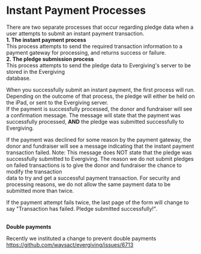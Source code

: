 # Instant Payment Processes

There are two separate processes that occur regarding pledge data when a
user attempts to submit an instant payment transaction.\
**1. The instant payment process**\
This process attempts to send the required transaction information to a
payment gateway for processing, and returns success or failure.\
**2. The pledge submission process**\
This process attempts to send the pledge data to Evergiving\'s server to
be stored in the Evergiving\
database.

When you successfully submit an instant payment, the first process will
run. Depending on the outcome of that process, the pledge will either be
held on the iPad, or sent to the Evergiving server.\
If the payment is successfully processed, the donor and fundraiser will
see a confirmation message. The message will state that the payment was
successfully processed, **AND** the pledge was submitted successfully to
Evergiving.

If the payment was declined for some reason by the payment gateway, the
donor and fundraiser will see a message indicating that the instant
payment transaction failed. Note: This message does NOT state that the
pledge was successfully submitted to Evergiving. The reason we do not
submit pledges on failed transactions is to give the donor and
fundraiser the chance to modify the transaction\
data to try and get a successful payment transaction. For security and
processing reasons, we do not allow the same payment data to be
submitted more than twice.

If the payment attempt fails twice, the last page of the form will
change to say \"Transaction has failed. Pledge submitted
successfully!\".\
 

**Double payments**

Recently we instituted a change to prevent double payments
https://github.com/waysact/evergiving/issues/6713
